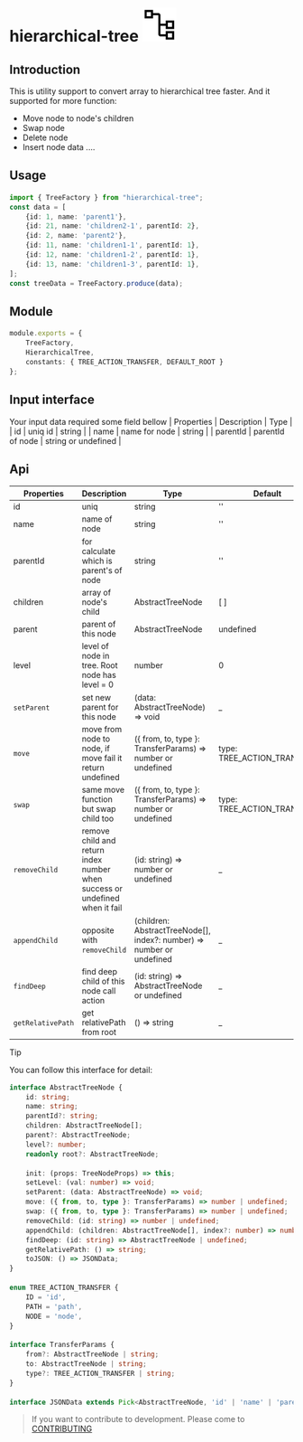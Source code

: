 # hierarchical-tree ![tree-icon](/docs/assets/tree-algorithm-icon.svg) 

## Introduction
This is utility support to convert array to hierarchical tree faster.
And it supported for more function:
- Move node to node's children
- Swap node
- Delete node
- Insert node data
....

## Usage
```typescript
import { TreeFactory } from "hierarchical-tree";
const data = [
    {id: 1, name: 'parent1'},
    {id: 21, name: 'children2-1', parentId: 2},
    {id: 2, name: 'parent2'},
    {id: 11, name: 'children1-1', parentId: 1},
    {id: 12, name: 'children1-2', parentId: 1},
    {id: 13, name: 'children1-3', parentId: 1},
];
const treeData = TreeFactory.produce(data);
```

## Module
```typescript
module.exports = {
    TreeFactory,
    HierarchicalTree,
    constants: { TREE_ACTION_TRANSFER, DEFAULT_ROOT }
};
```

## Input interface
Your input data required some field bellow
| Properties | Description | Type |
| id | uniq id | string |
| name | name for node | string |
| parentId | parentId of node | string or undefined |

## Api
| Properties | Description | Type | Default | Note
| --- | --- | --- | --- | --- |
| id | uniq | string | '' | _ |
| name | name of node | string | '' | _ |
| parentId | for calculate which is parent's of node | string | '' | _ |
| children | array of node's child | AbstractTreeNode | [ ] | _ |
| parent | parent of this node | AbstractTreeNode | undefined | _ |
| level | level of node in tree. Root node has level = 0 | number | 0 | ...coming... |
| `setParent` | set new parent for this node | (data: AbstractTreeNode) => void | _ | _ |
| `move` | move from node to node, if move fail it return undefined | ({ from, to, type }: TransferParams) => number or undefined | type: TREE_ACTION_TRANSFER | _ |
| `swap` | same move function but swap child too | ({ from, to, type }: TransferParams) => number or undefined | type: TREE_ACTION_TRANSFER | _ |
| `removeChild` | remove child and return index number when success or undefined when it fail | (id: string) => number or undefined | _ | _ |
| `appendChild` | opposite with `removeChild` | (children: AbstractTreeNode[], index?: number) => number or undefined | _ | _ |
| `findDeep` | find deep child of this node call action | (id: string) => AbstractTreeNode or undefined | _ | _ |
| `getRelativePath` | get relativePath from root |  () => string | _ | ...coming... |

> [!TIP]
> You can follow this interface for detail:

```typescript
interface AbstractTreeNode {
    id: string;
    name: string;
    parentId?: string;
    children: AbstractTreeNode[];
    parent?: AbstractTreeNode;
    level?: number;
    readonly root?: AbstractTreeNode;

    init: (props: TreeNodeProps) => this;
    setLevel: (val: number) => void;
    setParent: (data: AbstractTreeNode) => void;
    move: ({ from, to, type }: TransferParams) => number | undefined;
    swap: ({ from, to, type }: TransferParams) => number | undefined;
    removeChild: (id: string) => number | undefined;
    appendChild: (children: AbstractTreeNode[], index?: number) => number | undefined;
    findDeep: (id: string) => AbstractTreeNode | undefined;
    getRelativePath: () => string;
    toJSON: () => JSONData;
}

enum TREE_ACTION_TRANSFER {
    ID = 'id',
    PATH = 'path',
    NODE = 'node',
}

interface TransferParams {
    from?: AbstractTreeNode | string;
    to: AbstractTreeNode | string;
    type?: TREE_ACTION_TRANSFER | string;
}

interface JSONData extends Pick<AbstractTreeNode, 'id' | 'name' | 'parentId' | 'children' | 'level'> {}
```

> If you want to contribute to development. Please come to [CONTRIBUTING](docs/CONTRIBUTING.md)